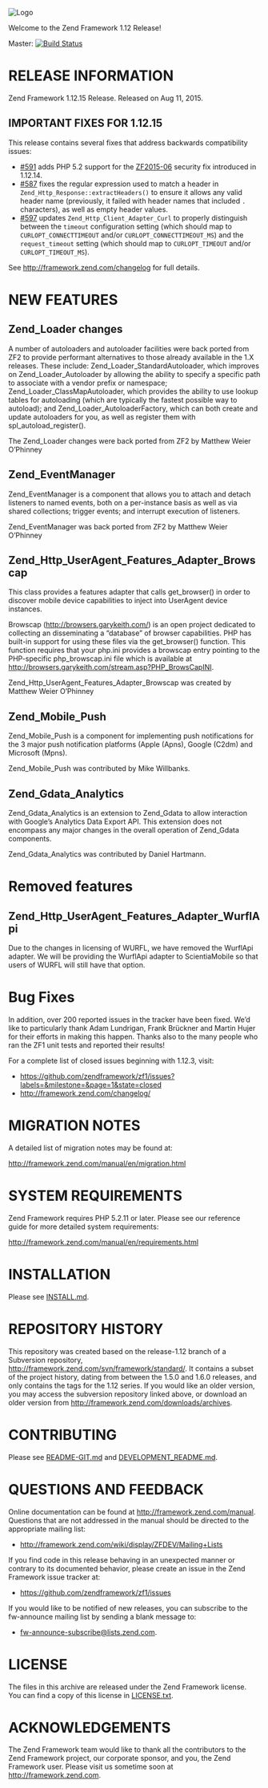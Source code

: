 ![Logo](http://framework.zend.com/images/logos/ZendFramework-logo.png)

Welcome to the Zend Framework 1.12 Release! 

Master: [![Build Status](https://api.travis-ci.org/zendframework/zf1.png?branch=master)](https://travis-ci.org/zendframework/zf1)

RELEASE INFORMATION
===================

Zend Framework 1.12.15 Release.
Released on Aug 11, 2015.

IMPORTANT FIXES FOR 1.12.15
---------------------------

This release contains several fixes that address backwards compatibility issues:

- [#591](https://github.com/zendframework/zf1/pull/591) adds PHP 5.2 support for
  the [ZF2015-06](http://framework.zend.com/security/advisory/ZF2015-06)
  security fix introduced in 1.12.14.
- [#587](https://github.com/zendframework/zf1/pull/587) fixes the regular
  expression used to match a header in `Zend_Http_Response::extractHeaders()`
  to ensure it allows any valid header name (previously, it failed with header
  names that included `.` characters), as well as empty header values.
- [#597](https://github.com/zendframework/zf1/pull/597) updates
  `Zend_Http_Client_Adapter_Curl` to properly distinguish between the `timeout`
  configuration setting (which should map to `CURLOPT_CONNECTTIMEOUT` and/or
  `CURLOPT_CONNECTTIMEOUT_MS`) and the `request_timeout` setting (which should
  map to `CURLOPT_TIMEOUT` and/or `CURLOPT_TIMEOUT_MS`).

See http://framework.zend.com/changelog for full details.

NEW FEATURES
============

Zend_Loader changes
-------------------

A number of autoloaders and autoloader facilities were back ported from
ZF2 to provide performant alternatives to those already available in the
1.X releases.  These include: Zend_Loader_StandardAutoloader, which
improves on Zend_Loader_Autoloader by allowing the ability to specify a
specific path to associate with a vendor prefix or namespace;
Zend_Loader_ClassMapAutoloader, which provides the ability to use lookup
tables for autoloading (which are typically the fastest possible way to
autoload); and Zend_Loader_AutoloaderFactory, which can both create and
update autoloaders for you, as well as register them with
spl_autoload_register().

The Zend_Loader changes were back ported from ZF2 by Matthew Weier
O’Phinney

Zend_EventManager
-----------------

Zend_EventManager is a component that allows you to attach and detach
listeners to named events, both on a per-instance basis as well as via
shared collections; trigger events; and interrupt execution of
listeners.

Zend_EventManager was back ported from ZF2 by Matthew Weier O’Phinney

Zend_Http_UserAgent_Features_Adapter_Browscap
---------------------------------------------

This class provides a features adapter that calls get_browser() in order
to discover mobile device capabilities to inject into UserAgent device
instances.

Browscap (http://browsers.garykeith.com/) is an open project dedicated
to collecting an disseminating a “database” of browser capabilities. PHP
has built-in support for using these files via the get_browser()
function. This function requires that your php.ini provides a browscap
entry pointing to the PHP-specific php_browscap.ini file which is
available at http://browsers.garykeith.com/stream.asp?PHP_BrowsCapINI.

Zend_Http_UserAgent_Features_Adapter_Browscap was created by Matthew
Weier O’Phinney

Zend_Mobile_Push
----------------

Zend_Mobile_Push is a component for implementing push notifications for
the 3 major push notification platforms (Apple (Apns), Google (C2dm) and
Microsoft (Mpns).

Zend_Mobile_Push was contributed by Mike Willbanks.

Zend_Gdata_Analytics
--------------------

Zend_Gdata_Analytics is an extension to Zend_Gdata to allow interaction
with Google’s Analytics Data Export API. This extension does not
encompass any major changes in the overall operation of Zend_Gdata
components.

Zend_Gdata_Analytics was contributed by Daniel Hartmann.

Removed features
================

Zend_Http_UserAgent_Features_Adapter_WurflApi
---------------------------------------------

Due to the changes in licensing of WURFL, we have removed the WurflApi
adapter. We will be providing the WurflApi adapter to ScientiaMobile so
that users of WURFL will still have that option.

Bug Fixes
=========

In addition,  over 200 reported issues in the tracker have been fixed.
We’d like to particularly thank Adam Lundrigan, Frank Brückner and
Martin Hujer for their efforts in making this happen. Thanks also to the
many people who ran the ZF1 unit tests and reported their results!

For a complete list of closed issues beginning with 1.12.3, visit:

 * https://github.com/zendframework/zf1/issues?labels=&milestone=&page=1&state=closed
 * http://framework.zend.com/changelog/

MIGRATION NOTES
===============

A detailed list of migration notes may be found at:

http://framework.zend.com/manual/en/migration.html

SYSTEM REQUIREMENTS
===================

Zend Framework requires PHP 5.2.11 or later. Please see our reference
guide for more detailed system requirements:

http://framework.zend.com/manual/en/requirements.html

INSTALLATION
============

Please see [INSTALL.md](INSTALL.md).

REPOSITORY HISTORY
==================

This repository was created based on the release-1.12 branch of a Subversion
repository, http://framework.zend.com/svn/framework/standard/. It contains a
subset of the project history, dating from between the 1.5.0 and 1.6.0 releases,
and only contains the tags for the 1.12 series. If you would like an older
version, you may access the subversion repository linked above, or download an
older version from http://framework.zend.com/downloads/archives.

CONTRIBUTING
============

Please see [README-GIT.md](README-GIT.md) and
[DEVELOPMENT_README.md](DEVELOPMENT_README.md).

QUESTIONS AND FEEDBACK
======================

Online documentation can be found at http://framework.zend.com/manual.
Questions that are not addressed in the manual should be directed to the
appropriate mailing list:

- http://framework.zend.com/wiki/display/ZFDEV/Mailing+Lists

If you find code in this release behaving in an unexpected manner or
contrary to its documented behavior, please create an issue in the Zend
Framework issue tracker at:

- https://github.com/zendframework/zf1/issues

If you would like to be notified of new releases, you can subscribe to
the fw-announce mailing list by sending a blank message to:

- fw-announce-subscribe@lists.zend.com.

LICENSE
=======

The files in this archive are released under the Zend Framework license.
You can find a copy of this license in [LICENSE.txt](LICENSE.txt).

ACKNOWLEDGEMENTS
================

The Zend Framework team would like to thank all the contributors to the Zend
Framework project, our corporate sponsor, and you, the Zend Framework user.
Please visit us sometime soon at http://framework.zend.com.
